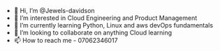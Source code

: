 - 👋 Hi, I’m @Jewels-davidson 
- 👀 I’m interested in Cloud Engineering and Product Management
- 🌱 I’m currently learning Python, Linux and aws devOps fundamentals 
- 💞️ I’m looking to collaborate on anything Cloud learning
- 📫 How to reach me - 07062346017

<!---
Jewels-cloud/Jewels-cloud is a ✨ special ✨ repository because its `README.md` (this file) appears on your GitHub profile.
You can click the Preview link to take a look at your changes.
--->
